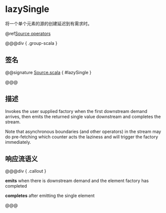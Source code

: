 # lazySingle

将一个单个元素的源的创建延迟到有需求时。

@ref[Source operators](../index.md#source-operators)

@@@div { .group-scala }

## 签名

@@signature [Source.scala](/akka-stream/src/main/scala/akka/stream/scaladsl/Source.scala) { #lazySingle }

@@@

## 描述

Invokes the user supplied factory when the first downstream demand arrives, then emits the returned single value 
downstream and completes the stream.

Note that asynchronous boundaries (and other operators) in the stream may do pre-fetching which counter acts
the laziness and will trigger the factory immediately.

## 响应流语义

@@@div { .callout }

**emits** when there is downstream demand and the element factory has completed

**completes** after emitting the single element

@@@

